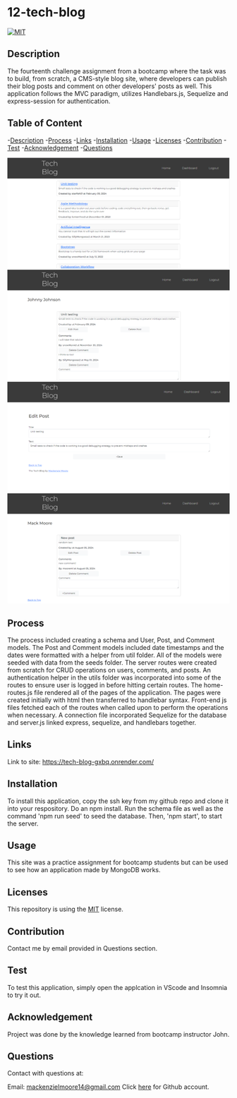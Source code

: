 # 12-tech-blog

[![MIT](https://img.shields.io/badge/License-MIT-yellow.svg)](https://opensource.org/licenses/MIT)
  

## Description
The fourteenth challenge assignment from a bootcamp where the task was to build, from scratch, a CMS-style blog site, where developers can publish their blog posts and comment on other developers' posts as well. This application follows the MVC paradigm, utilizes Handlebars.js, Sequelize and express-session for authentication.


## Table of Content
-[Description](#Description)
-[Process](#Process)
-[Links](#Links)
-[Installation](#Installation)
-[Usage](#Usage)
-[Licenses](#Licenses)
-[Contribution](#Contribution)
-[Test](#Test)
-[Acknowledgement](#Acknowledgement)
-[Questions](#Questions)

<img src="./public/images/ss1.png"/>
<img src="./public/images/ss2.png"/>
<img src="./public/images/ss3.png"/>
<img src="./public/images/ss4.png"/>

## Process
The process included creating a schema and User, Post, and Comment models. The Post and Comment models included date timestamps and the dates were formatted with a helper from util folder. All of the models were seeded with data from the seeds folder. The server routes were created from scratch for CRUD operations on users, comments, and posts. An authentication helper in the utils folder was incorporated into some of the routes to ensure user is logged in before hitting certain routes. The home-routes.js file rendered all of the pages of the application. The pages were created initially with html then transferred to handlebar syntax. Front-end js files fetched each of the routes when called upon to perform the operations when necessary. A connection file incorporated Sequelize for the database and server.js linked express, sequelize, and handlebars together.


## Links
Link to site: https://tech-blog-gxbq.onrender.com/


## Installation
To install this application, copy the ssh key from my github repo and clone it into your respository. Do an npm install. Run the schema file as well as the command 'npm run seed' to seed the database. Then, 'npm start', to start the server.


## Usage
This site was a practice assignment for bootcamp students but can be used to see how an application made by MongoDB works. 


## Licenses
This repository is using the [MIT](https://opensource.org/licenses/MIT) license.


## Contribution
Contact me by email provided in Questions section.


## Test
To test this application, simply open the applcation in VScode and Insomnia to try it out.


## Acknowledgement
Project was done by the knowledge learned from bootcamp instructor John.


## Questions
Contact with questions at:

Email: mackenzielmoore14@gmail.com
Click [here](https://github.com/mackemo) for Github account.